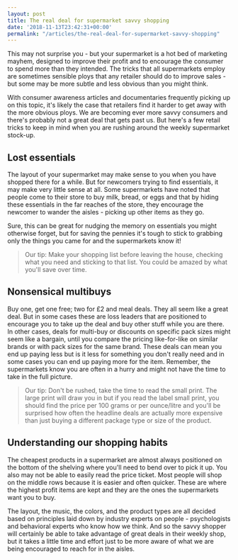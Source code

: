 ```yaml
---
layout: post
title: The real deal for supermarket savvy shopping
date: '2018-11-13T23:42:31+00:00'
permalink: "/articles/the-real-deal-for-supermarket-savvy-shopping"
---
```

<p>This may not surprise you - but your supermarket is a hot bed of marketing mayhem, designed to improve their profit and to encourage the consumer to spend more than they intended. The tricks that all supermarkets employ are sometimes sensible ploys that any retailer should do to improve sales - but some may be more subtle and less obvious than you might think.</p>

<p>With consumer awareness articles and documentaries frequently picking up on this topic, it's likely the case that retailers find it harder to get away with the more obvious ploys. We are becoming ever more savvy consumers and there's probably not a great deal that gets past us. But here's a few retail tricks to keep in mind when you are rushing around the weekly supermarket stock-up.</p>
<h2>Lost essentials</h2>
<p>The layout of your supermarket may make sense to you when you have shopped there for a while. But for newcomers trying to find essentials, it may make very little sense at all. Some supermarkets have noted that people come to their store to buy milk, bread, or eggs and that by hiding these essentials in the far reaches of the store, they encourage the newcomer to wander the aisles - picking up other items as they go.</p>
<p>Sure, this can be great for nudging the memory on essentials you might otherwise forget, but for saving the pennies it's tough to stick to grabbing only the things you came for and the supermarkets know it!</p>
<blockquote><p>
Our tip: Make your shopping list before leaving the house, checking what you need and sticking to that list. You could be amazed by what you'll save over time.
</p></blockquote>
<h2>Nonsensical multibuys</h2>
<p>Buy one, get one free; two for £2 and meal deals. They all seem like a great deal. But in some cases these are loss leaders that are positioned to encourage you to take up the deal and buy other stuff while you are there. In other cases, deals for multi-buy or discounts on specific pack sizes might seem like a bargain, until you compare the pricing like-for-like on similar brands or with pack sizes for the same brand. These deals can mean you end up paying less but is it less for something you don't really need and in some cases you can end up paying more for the item. Remember, the supermarkets know you are often in a hurry and might not have the time to take in the full picture.</p>
<blockquote><p>Our tip: Don't be rushed, take the time to read the small print. The large print will draw you in but if you read the label small print, you should find the price per 100 grams or per ounce/litre and you'll be surprised how often the headline deals are actually more expensive than just buying a different package type or size of the product.</p>
</blockquote>
<h2>Understanding our shopping habits</h2>
<p>The cheapest products in a supermarket are almost always positioned on the bottom of the shelving where you'll need to bend over to pick it up. You also may not be able to easily read the price ticket. Most people will shop on the middle rows because it is easier and often quicker. These are where the highest profit items are kept and they are the ones the supermarkets want you to buy.</p>
<p>The layout, the music, the colors, and the product types are all decided based on principles laid down by industry experts on people - psychologists and behavioral experts who know how we think. And so the savvy shopper will certainly be able to take advantage of great deals in their weekly shop, but it takes a little time and effort just to be more aware of what we are being encouraged to reach for in the aisles.</p>
